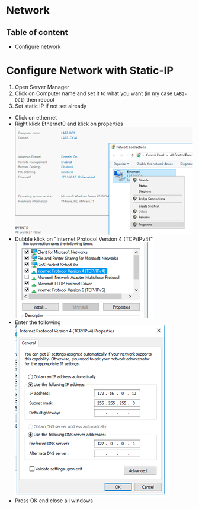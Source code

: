 # Network

## Table of content

- [Configure network](#configure-network-with-static-ip)

# Configure Network with Static-IP 

1. Open Server Manager
2. Click on Computer name and set it to what you want (in my case `LAB2-DC1`) then reboot
3. Set static IP if not set already
  - Click on ethernet
  - Right klick Ethernet0 and klick on properties  
    ![ethernet_setup_step_1](img/ethernet_setup_step_1.png)
  - Dubble klick on "Internet Protocol Version 4 (TCP/IPv4)"  
    ![ethernet_setup_step_2](img/ethernet_setup_step_2.png)
  - Enter the following  
    ![ethernet_setup_step_3](img/ethernet_setup_step_3.png)
  - Press OK end close all windows



